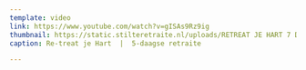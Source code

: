 ```yaml
---
template: video
link: https://www.youtube.com/watch?v=gISAs9Rz9ig
thumbnail: https://static.stilteretraite.nl/uploads/RETREAT JE HART 7 DEC.jpg
caption: Re-treat je Hart  |  5-daagse retraite

---
```

